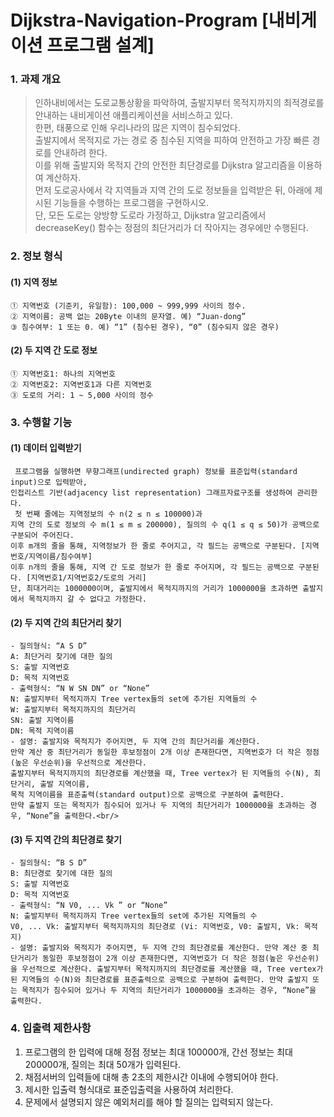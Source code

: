 # Dijkstra-Navigation-Program [내비게이션 프로그램 설계]
### 1. 과제 개요  
>인하내비에서는 도로교통상황을 파악하여, 출발지부터 목적지까지의 최적경로를 안내하는 내비게이션 애플리케이션을 서비스하고 있다.  
한편, 태풍으로 인해 우리나라의 많은 지역이 침수되었다.  
출발지에서 목적지로 가는 경로 중 침수된 지역을 피하여 안전하고 가장 빠른 경로를 안내하려 한다.  
이를 위해 출발지와 목적지 간의 안전한 최단경로를 Dijkstra 알고리즘을 이용하여 계산하자.  
먼저 도로공사에서 각 지역들과 지역 간의 도로 정보들을 입력받은 뒤, 아래에 제시된 기능들을 수행하는 프로그램을 구현하시오.  
단, 모든 도로는 양방향 도로라 가정하고, Dijkstra 알고리즘에서 decreaseKey() 함수는 정점의 최단거리가 더 작아지는 경우에만 수행된다.  

### 2. 정보 형식  
  #### (1) 지역 정보  
    ① 지역번호 (기준키, 유일함): 100,000 ~ 999,999 사이의 정수.  
    ② 지역이름: 공백 없는 20Byte 이내의 문자열. 예) “Juan-dong”  
    ③ 침수여부: 1 또는 0. 예) “1” (침수된 경우), “0” (침수되지 않은 경우)  
  #### (2) 두 지역 간 도로 정보  
    ① 지역번호1: 하나의 지역번호  
    ② 지역번호2: 지역번호1과 다른 지역번호  
    ③ 도로의 거리: 1 ~ 5,000 사이의 정수  
  
### 3. 수행할 기능  
  #### (1) 데이터 입력받기  
     프로그램을 실행하면 무향그래프(undirected graph) 정보를 표준입력(standard input)으로 입력받아,  
    인접리스트 기반(adjacency list representation) 그래프자료구조를 생성하여 관리한다. 
     첫 번째 줄에는 지역정보의 수 n(2 ≤ n ≤ 100000)과  
    지역 간의 도로 정보의 수 m(1 ≤ m ≤ 200000), 질의의 수 q(1 ≤ q ≤ 50)가 공백으로 구분되어 주어진다.  
    이후 m개의 줄을 통해, 지역정보가 한 줄로 주어지고, 각 필드는 공백으로 구분된다. [지역번호/지역이름/침수여부]   
    이후 n개의 줄을 통해, 지역 간 도로 정보가 한 줄로 주어지며, 각 필드는 공백으로 구분된다. [지역번호1/지역번호2/도로의 거리]  
    단, 최대거리는 1000000이며, 출발지에서 목적지까지의 거리가 1000000을 초과하면 출발지에서 목적지까지 갈 수 없다고 가정한다.  
  #### (2) 두 지역 간의 최단거리 찾기  
    - 질의형식: “A S D”  
    A: 최단거리 찾기에 대한 질의  
    S: 출발 지역번호  
    D: 목적 지역번호  
    - 출력형식: “N W SN DN” or “None”  
    N: 출발지부터 목적지까지 Tree vertex들의 set에 추가된 지역들의 수  
    W: 출발지부터 목적지까지의 최단거리  
    SN: 출발 지역이름  
    DN: 목적 지역이름  
    - 설명: 출발지와 목적지가 주어지면, 두 지역 간의 최단거리를 계산한다.  
    만약 계산 중 최단거리가 동일한 후보정점이 2개 이상 존재한다면, 지역번호가 더 작은 정점(높은 우선순위)을 우선적으로 계산한다.  
    출발지부터 목적지까지의 최단경로를 계산했을 때, Tree vertex가 된 지역들의 수(N), 최단거리, 출발 지역이름,  
    목적 지역이름을 표준출력(standard output)으로 공백으로 구분하여 출력한다.  
    만약 출발지 또는 목적지가 침수되어 있거나 두 지역의 최단거리가 1000000을 초과하는 경우, “None”을 출력한다.<br/>
#### (3) 두 지역 간의 최단경로 찾기  
    - 질의형식: “B S D”  
    B: 최단경로 찾기에 대한 질의  
    S: 출발 지역번호  
    D: 목적 지역번호  
    - 출력형식: “N V0, ... Vk ” or “None”   
    N: 출발지부터 목적지까지 Tree vertex들의 set에 추가된 지역들의 수  
    V0, ... Vk: 출발지부터 목적지까지의 최단경로 (Vi: 지역번호, V0: 출발지, Vk: 목적지)  
    - 설명: 출발지와 목적지가 주어지면, 두 지역 간의 최단경로를 계산한다. 만약 계산 중 최단거리가 동일한 후보정점이 2개 이상 존재한다면, 지역번호가 더 작은 정점(높은 우선순위)을 우선적으로 계산한다. 출발지부터 목적지까지의 최단경로를 계산했을 때, Tree vertex가 된 지역들의 수(N)와 최단경로를 표준출력으로 공백으로 구분하여 출력한다. 만약 출발지 또는 목적지가 침수되어 있거나 두 지역의 최단거리가 1000000을 초과하는 경우, “None”을 출력한다.

### 4. 입출력 제한사항  
  1. 프로그램의 한 입력에 대해 정점 정보는 최대 100000개, 간선 정보는 최대 200000개, 질의는 최대 50개가 입력된다.  
  2. 채점서버의 입력들에 대해 총 2초의 제한시간 이내에 수행되어야 한다.  
  3. 제시한 입출력 형식대로 표준입출력을 사용하여 처리한다.  
  4. 문제에서 설명되지 않은 예외처리를 해야 할 질의는 입력되지 않는다.

